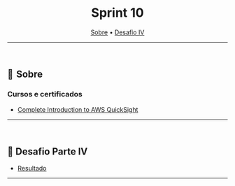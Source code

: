<h1 align="center"> Sprint 10</h1>

<p align="center">
 <a href="#sobre">Sobre</a> •
 <a href="#desafio">Desafio IV</a>
</p>

---
<br> 

<a id="sobre"></a>
## 📎  Sobre

### Cursos e certificados

- [Complete Introduction to AWS QuickSight](evidencias/QuickSight.jpg)

---

<br>

<a id="desafio"></a>
## 🎯  Desafio Parte IV

- [Resultado](/DESAFIO/README.md#desafio-parte-iv---consumo-e-apresentação-dos-dados)

---

